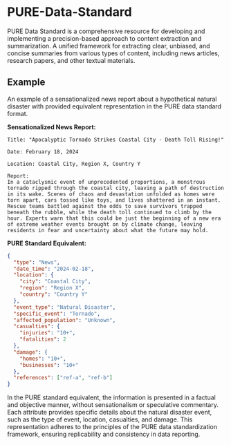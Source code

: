 # PURE-Data-Standard
PURE Data Standard is a comprehensive resource for developing and implementing a precision-based approach to content extraction and summarization. A unified framework for extracting clear, unbiased, and concise summaries from various types of content, including news articles, research papers, and other textual materials.


## Example
An example of a sensationalized news report about a hypothetical natural disaster with provided equivalent representation in the PURE data standard format.

**Sensationalized News Report:**
```plaintext
Title: "Apocalyptic Tornado Strikes Coastal City - Death Toll Rising!"

Date: February 18, 2024

Location: Coastal City, Region X, Country Y

Report:
In a cataclysmic event of unprecedented proportions, a monstrous tornado ripped through the coastal city, leaving a path of destruction in its wake. Scenes of chaos and devastation unfolded as homes were torn apart, cars tossed like toys, and lives shattered in an instant. Rescue teams battled against the odds to save survivors trapped beneath the rubble, while the death toll continued to climb by the hour. Experts warn that this could be just the beginning of a new era of extreme weather events brought on by climate change, leaving residents in fear and uncertainty about what the future may hold.
```

**PURE Standard Equivalent:**
```json
{
  "type": "News",
  "date_time": "2024-02-18",
  "location": {
    "city": "Coastal City",
    "region": "Region X",
    "country": "Country Y"
  },
  "event_type": "Natural Disaster",
  "specific_event": "Tornado",
  "affected_population": "Unknown",
  "casualties": {
    "injuries": "10+",
    "fatalities": 2
  },
  "damage": {
    "homes": "10+",
    "businesses": "10+"
  },
  "references": ["ref-a", "ref-b"]
}
```

In the PURE standard equivalent, the information is presented in a factual and objective manner, without sensationalism or speculative commentary. Each attribute provides specific details about the natural disaster event, such as the type of event, location, casualties, and damage. This representation adheres to the principles of the PURE data standardization framework, ensuring replicability and consistency in data reporting.
